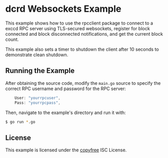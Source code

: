 dcrd Websockets Example
=======================

This example shows how to use the rpcclient package to connect to a exccd RPC
server using TLS-secured websockets, register for block connected and block
disconnected notifications, and get the current block count.

This example also sets a timer to shutdown the client after 10 seconds to
demonstrate clean shutdown.

## Running the Example

After obtaining the source code, modify the `main.go` source to specify the
correct RPC username and password for the RPC server:

```Go
	User: "yourrpcuser",
	Pass: "yourrpcpass",
```

Then, navigate to the example's directory and run it with:

```bash
$ go run *.go
```

## License

This example is licensed under the [copyfree](http://copyfree.org) ISC License.
